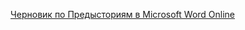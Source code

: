 [Черновик по Предысториям в Microsoft Word Online](https://1drv.ms/w/s!Atcrhwwo1lBAvdUhZWuuNWD50_apDA)